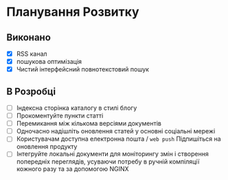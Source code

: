 # Планування Розвитку

## Виконано

- [x] RSS канал
- [x] пошукова оптимізація
- [x] Чистий інтерфейсний повнотекстовий пошук

## В Розробці

- [ ] Індексна сторінка каталогу в стилі блогу
- [ ] Прокоментуйте пункти статті
- [ ] Перемикання між кількома версіями документів
- [ ] Одночасно надішліть оновлення статей у основні соціальні мережі
- [ ] Користувачам доступна електронна пошта / `web push` Підпишіться на оновлення продукту
- [ ] Інтегруйте локальні документи для моніторингу змін і створення попередніх переглядів, усуваючи потребу в ручній компіляції кожного разу та за допомогою NGINX